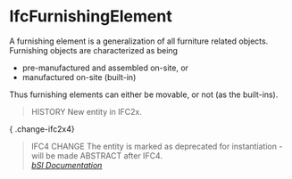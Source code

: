 IfcFurnishingElement
====================
A furnishing element is a generalization of all furniture related objects.
Furnishing objects are characterized as being  
  
* pre-manufactured and assembled on-site, or  
* manufactured on-site (built-in)  
  
Thus furnishing elements can either be movable, or not (as the built-ins).  
  
> HISTORY  New entity in IFC2x.  
  
{ .change-ifc2x4}  
> IFC4 CHANGE  The entity is marked as deprecated for instantiation - will be
> made ABSTRACT after IFC4.  
[ _bSI
Documentation_](https://standards.buildingsmart.org/IFC/DEV/IFC4_2/FINAL/HTML/schema/ifcproductextension/lexical/ifcfurnishingelement.htm)


